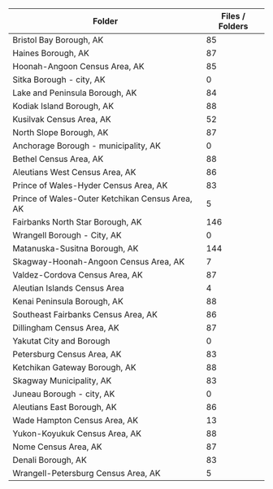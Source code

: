 | Folder                                          |   Files / Folders |
|-------------------------------------------------|-------------------|
| Bristol Bay Borough, AK                         |                85 |
| Haines Borough, AK                              |                87 |
| Hoonah-Angoon Census Area, AK                   |                85 |
| Sitka Borough - city, AK                        |                 0 |
| Lake and Peninsula Borough, AK                  |                84 |
| Kodiak Island Borough, AK                       |                88 |
| Kusilvak Census Area, AK                        |                52 |
| North Slope Borough, AK                         |                87 |
| Anchorage Borough - municipality, AK            |                 0 |
| Bethel Census Area, AK                          |                88 |
| Aleutians West Census Area, AK                  |                86 |
| Prince of Wales-Hyder Census Area, AK           |                83 |
| Prince of Wales-Outer Ketchikan Census Area, AK |                 5 |
| Fairbanks North Star Borough, AK                |               146 |
| Wrangell Borough - City, AK                     |                 0 |
| Matanuska-Susitna Borough, AK                   |               144 |
| Skagway-Hoonah-Angoon Census Area, AK           |                 7 |
| Valdez-Cordova Census Area, AK                  |                87 |
| Aleutian Islands Census Area                    |                 4 |
| Kenai Peninsula Borough, AK                     |                88 |
| Southeast Fairbanks Census Area, AK             |                86 |
| Dillingham Census Area, AK                      |                87 |
| Yakutat City and Borough                        |                 0 |
| Petersburg Census Area, AK                      |                83 |
| Ketchikan Gateway Borough, AK                   |                88 |
| Skagway Municipality, AK                        |                83 |
| Juneau Borough - city, AK                       |                 0 |
| Aleutians East Borough, AK                      |                86 |
| Wade Hampton Census Area, AK                    |                13 |
| Yukon-Koyukuk Census Area, AK                   |                88 |
| Nome Census Area, AK                            |                87 |
| Denali Borough, AK                              |                83 |
| Wrangell-Petersburg Census Area, AK             |                 5 |